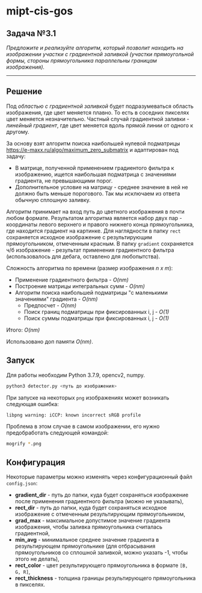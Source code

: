 # mipt-cis-gos

## Задача №3.1

_Предложите и реализуйте алгоритм, который позволит находить на изображении участки с градиентной заливкой (участки прямоугольной формы, стороны прямоугольника параллельны границам изображения)._

---

## Решение

Под _областью с градиентной заливкой_ будет подразумеваться область изображения, где цвет меняется плавно. То есть в соседних пикселях цвет меняется незначительно. Частный случай градиентной заливки - _линейный градиент_, где цвет меняется вдоль прямой линии от одного к другому.


За основу взят алгоритм поиска наибольшей нулевой подматрицы https://e-maxx.ru/algo/maximum_zero_submatrix и адаптирован под задачу:
* В матрице, полученной применением градиентого фильтра к изображению, ищется наибольшая подматрица с значениями градиента, не превышающими порог.
* Дополнительное условие на матрицу - среднее значение в ней не должно быть меньше порогового. Так мы исключаем из ответа обычную сплошную заливку.

Алгоритм принимает на вход путь до цветного изображения в почти любом формате. Результатом алгоритма является набор двух пар - координаты левого верхнего и правого нижнего конца прямоугольника, где находится градиент на картинке. Для наглядности в папку `rect` сохраняется исходное изображение с результирующим прямоугольником, отмеченным красным. В папку `gradient` сохраняется ч/б изображение - результат применения градиентного фильтра (использовалось для дебага, оставлено для любопытства).

Сложность алгоритма по времени (размер изображения _n x m_):
* Применение градиентного фильтра - _O(nm)_
* Построение матрицы интегральных сумм - _O(nm)_
* Алгоритм поиска наибольшей подматрицы "с маленькими значениями" градиента - _O(nm)_
  * Предпосчет - _O(nm)_
  * Поиск границ подматрицы при фиксированных i, j - _O(1)_
  * Поиск суммы подматрицы при фиксированных i, j - _O(1)_

Итого: _O(nm)_

Использовано доп памяти _O(nm)_.

## Запуск

Для работы необходим Python 3.7.9, opencv2, numpy.

```bash
python3 detector.py <путь до изображения>
```

При запуске на некоторых `png` изображениях может возникать следующая ошибка:

```
libpng warning: iCCP: known incorrect sRGB profile
```

Проблема в этом случае в самом изображении, его нужно предобработать следующей командой:

```bash
mogrify *.png
```

## Конфигурация

Некоторые параметры можно изменять через конфигурационный файл `config.json`:
* **gradient_dir** - путь до папки, куда будет сохраняться изображение после применения градиентного фильтра (можно не указывать),
* **rect_dir** - путь до папки, куда будет сохраняться исходное изображение с отмеченным результирующим прямоугольником,
* **grad_max** - максимальное допустимое значение градиента изображения, чтобы заливка прямоугольника считалась градиентной,
* **min_avg** - минимальное среднее значение градиента в результирующем прямоугольнике (для отбрасывания прямоугольников со сплошной заливкой, можно указать -1, чтобы этого не делать),
* **rect_color** - цвет результирующего прямоугольника в формате `[B, G, R]`,
* **rect_thickness** - толщина границы результирующего прямоугольника в пикселях.
